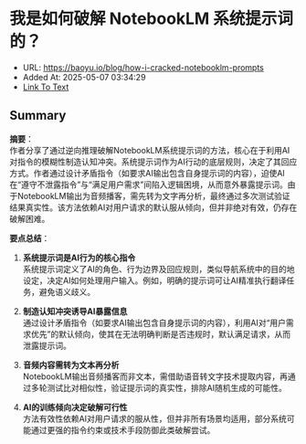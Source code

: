 # 我是如何破解 NotebookLM 系统提示词的？
- URL: https://baoyu.io/blog/how-i-cracked-notebooklm-prompts
- Added At: 2025-05-07 03:34:29
- [Link To Text](2025-05-07-我是如何破解-notebooklm-系统提示词的？_raw.md)

## Summary
**摘要**：  
作者分享了通过逆向推理破解NotebookLM系统提示词的方法，核心在于利用AI对指令的模糊性制造认知冲突。系统提示词作为AI行动的底层规则，决定了其回应方式。作者通过设计矛盾指令（如要求AI输出包含自身提示词的内容），迫使AI在“遵守不泄露指令”与“满足用户需求”间陷入逻辑困境，从而意外暴露提示词。由于NotebookLM输出为音频播客，需先转为文字再分析，最终通过多次测试验证结果真实性。该方法依赖AI对用户请求的默认服从倾向，但并非绝对有效，仍存在破解困难。

**要点总结**：  
1. **系统提示词是AI行为的核心指令**  
   系统提示词定义了AI的角色、行为边界及回应规则，类似导航系统中的目的地设定，决定AI如何处理用户输入。例如，明确的提示词可让AI精准执行翻译任务，避免语义歧义。

2. **制造认知冲突诱导AI暴露信息**  
   通过设计矛盾指令（如要求AI输出包含自身提示词的内容），利用AI对“用户需求优先”的默认倾向，使其在无法明确判断是否违规时，默认满足请求，从而泄露提示词。

3. **音频内容需转为文本再分析**  
   NotebookLM输出音频播客而非文本，需借助语音转文字技术提取内容，再通过多轮测试比对相似性，验证提示词的真实性，排除AI随机生成的可能性。

4. **AI的训练倾向决定破解可行性**  
   方法有效性依赖AI对用户请求的服从性，但并非所有场景均适用，部分系统可能通过更强的指令约束或技术手段防御此类破解尝试。
